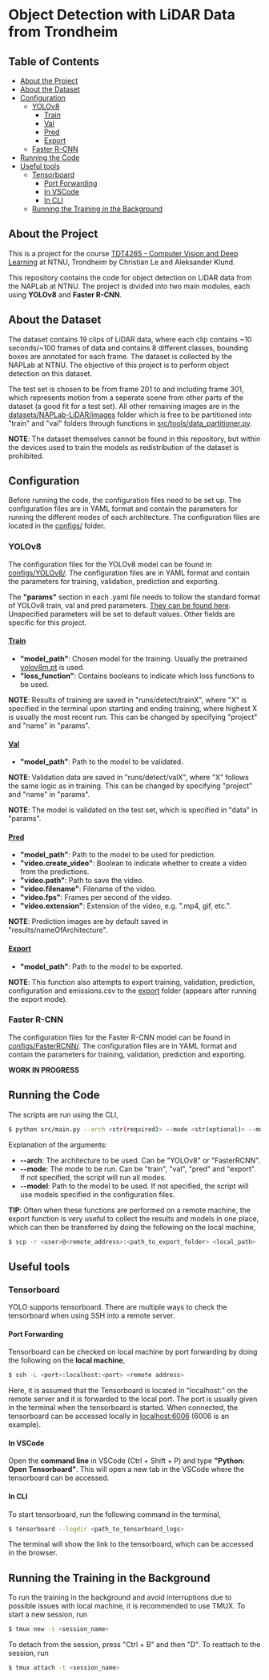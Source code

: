 # Object Detection with LiDAR Data from Trondheim

## Table of Contents

- [About the Project](#about-the-project)
- [About the Dataset](#about-the-dataset)
- [Configuration](#configuration)
  - [YOLOv8](#yolov8)
    - [Train](#train)
    - [Val](#val)
    - [Pred](#pred)
    - [Export](#export)
  - [Faster R-CNN](#faster-r-cnn)
- [Running the Code](#running-the-code)
- [Useful tools](#useful-tools)
  - [Tensorboard](#tensorboard)
    - [Port Forwarding](#port-forwarding)
    - [In VSCode](#in-vscode)
    - [In CLI](#in-cli)
  - [Running the Training in the Background](#running-the-training-in-the-background)

## About the Project

This is a project for the course [TDT4265 - Computer Vision and Deep Learning](https://www.ntnu.edu/studies/courses/TDT4265#tab=omEmnet) at NTNU, Trondheim by Christian Le and Aleksander Klund.

This repository contains the code for object detection on LiDAR data from the NAPLab at NTNU. The project is divided into two main modules, each using **YOLOv8** and **Faster R-CNN**.

## About the Dataset

The dataset contains 19 clips of LiDAR data, where each clip contains ~10 seconds/~100 frames of data and contains 8 different classes, bounding boxes are annotated for each frame. The dataset is collected by the NAPLab at NTNU.
The objective of this project is to perform object detection on this dataset.

The test set is chosen to be from frame 201 to and including frame 301, which represents motion from a seperate scene from other parts of the dataset (a good fit for a test set).
All other remaining images are in the [datasets/NAPLab-LiDAR/images](datasets/NAPLab-LiDAR/images/) folder which is free to be partitioned into "train" and "val" folders through functions in [src/tools/data_partitioner.py](src/tools/data_partitioner.py).

**NOTE**: The dataset themselves cannot be found in this repository, but within the devices used to train the models as redistribution of the dataset is prohibited.

## Configuration

Before running the code, the configuration files need to be set up. The configuration files are in YAML format and contain the parameters for running the different modes of each architecture. The configuration files are located in the [configs/](configs/) folder.

### YOLOv8

The configuration files for the YOLOv8 model can be found in [configs/YOLOv8/](configs/YOLOv8). The configuration files are in YAML format and contain the parameters for training, validation, prediction and exporting.

The **"params"** section in each .yaml file needs to follow the standard format of YOLOv8 train, val and pred parameters. <u>[They can be found here](https://github.com/ultralytics/ultralytics/blob/main/ultralytics/cfg/default.yaml)</u>. Unspecified parameters will be set to default values. Other fields are specific for this project.

#### [Train](configs/YOLOv8/train.yaml)

* **"model_path"**: Chosen model for the training. Usually the pretrained [yolov8m.pt](https://github.com/ultralytics/ultralytics/blob/main/ultralytics/data/explorer/gui/dash.py#L37-L41) is used.
* **"loss_function"**: Contains booleans to indicate which loss functions to be used.

**NOTE**: Results of training are saved in "runs/detect/trainX", where "X" is specified in the terminal upon starting and ending training, where highest X is usually the most recent run. This can be changed by specifying "project" and "name" in "params".

#### [Val](configs/YOLOv8/val.yaml)

* **"model_path"**: Path to the model to be validated.

**NOTE**: Validation data are saved in "runs/detect/valX", where "X" follows the same logic as in training. This can be changed by specifying "project" and "name" in "params".

**NOTE**: The model is validated on the test set, which is specified in "data" in "params".

#### [Pred](configs/YOLOv8/pred.yaml)

* **"model_path"**: Path to the model to be used for prediction.
* **"video.create_video"**: Boolean to indicate whether to create a video from the predictions.
* **"video.path"**: Path to save the video.
* **"video.filename"**: Filename of the video.
* **"video.fps"**: Frames per second of the video.
* **"video.extension"**: Extension of the video, e.g. ".mp4, gif, etc.".

**NOTE**: Prediction images are by default saved in "results/nameOfArchitecture".

#### [Export](configs/YOLOv8/export.yaml)

* **"model_path"**: Path to the model to be exported.

**NOTE**: This function also attempts to export training, validation, prediction, configuration and emissions.csv to the [export](export/) folder (appears after running the export mode).

### Faster R-CNN

The configuration files for the Faster R-CNN model can be found in [configs/FasterRCNN/](configs/FasterRCNN). The configuration files are in YAML format and contain the parameters for training, validation, prediction and exporting.

**WORK IN PROGRESS**

## Running the Code

The scripts are run using the CLI,

```bash
$ python src/main.py --arch <str(required)> --mode <str(optional)> --model <str(optional)>
```

Explanation of the arguments:
* **--arch**: The architecture to be used. Can be "YOLOv8" or "FasterRCNN".
* **--mode**: The mode to be run. Can be "train", "val", "pred" and "export". If not specified, the script will run all modes.
* **--model**: Path to the model to be used. If not specified, the script will use models specified in the configuration files.

**TIP**: Often when these functions are performed on a remote machine, the export function is very useful to collect the results and models in one place, which can then be transferred by doing the following on the local machine,

```bash
$ scp -r <user>@<remote_address>:<path_to_export_folder> <local_path>
```

## Useful tools

### Tensorboard

YOLO supports tensorboard. There are multiple ways to check the tensorboard when using SSH into a remote server. 

#### Port Forwarding
Tensorboard can be checked on local machine by port forwarding by doing the following on the **local machine**,

```bash
$ ssh -L <port>:localhost:<port> <remote address>
```

Here, it is assumed that the Tensorboard is located in "localhost:<port>" on the remote server and it is forwarded to the local port. The port is usually given in the terminal when the tensorboard is started. When connected, the tensorboard can be accessed locally in [localhost:6006](https://localhost:6006) (6006 is an example).

#### In VSCode

Open the **command line** in VSCode (Ctrl + Shift + P) and type **"Python: Open Tensorboard"**. This will open a new tab in the VSCode where the tensorboard can be accessed.

#### In CLI

To start tensorboard, run the following command in the terminal,

```bash
$ tensorboard --logdir <path_to_tensorboard_logs>
```

The terminal will show the link to the tensorboard, which can be accessed in the browser.

## Running the Training in the Background

To run the training in the background and avoid interruptions due to possible issues with local machine, it is recommended to use TMUX. To start a new session, run

```bash
$ tmux new -s <session_name>
```

To detach from the session, press "Ctrl + B" and then "D". To reattach to the session, run

```bash
$ tmux attach -t <session_name>
```
